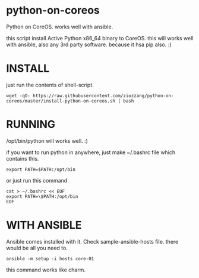 # python-on-coreos
Python on CoreOS. works well with ansible.

this script install Active Python x86_64 binary to CoreOS.
this will works well with ansible, also any 3rd party software. because it hsa pip also. :)

INSTALL
=======
just run the contents of shell-script.

```
wget -qO- https://raw.githubusercontent.com/ziozzang/python-on-coreos/master/install-python-on-coreos.sh | bash
```

RUNNING
=======

/opt/bin/python will works well. :)

if you want to run python in anywhere, just make ~/.bashrc file which contains this.
```
export PATH=$PATH:/opt/bin
```

or just run this command
```
cat > ~/.bashrc << EOF
export PATH=\$PATH:/opt/bin
EOF
```


WITH ANSIBLE
============
Ansible comes installed with it. Check sample-ansible-hosts file. there would be all you need to.

```
ansible -m setup -i hosts core-01
```

this command works like charm.

